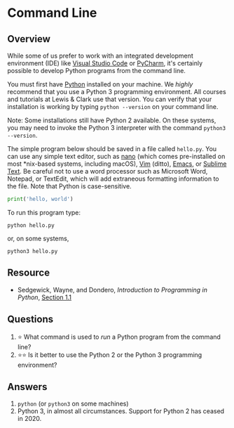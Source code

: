 # Command Line
## Overview
While some of us prefer to work with an integrated development environment (IDE) like [Visual Studio Code](vs_code.md) or [PyCharm](pycharm.md), it's certainly possible to develop Python programs from the command line.

You must first have [Python](https://www.python.org/downloads/) installed on your machine. We *highly* recommend that you use a Python 3 programming environment. All courses and tutorials at Lewis & Clark use that version. You can verify that your installation is working by typing `python --version` on your command line.

Note: Some installations still have Python 2 available. On these systems, you may need to invoke the Python 3 interpreter with the command `python3 --version`.

The simple program below should be saved in a file called `hello.py`. You can use any simple text editor, such as [nano](https://www.nano-editor.org) (which comes pre-installed on most \*nix-based systems, including macOS),
[Vim](https://www.vim.org/) (ditto), [Emacs](https://www.gnu.org/software/emacs/), or [Sublime Text](https://www.sublimetext.com/). Be careful not to use a word processor such as Microsoft Word, Notepad, or TextEdit, which will add extraneous formatting information to the file. Note that Python is case-sensitive.
```python
print('hello, world')
```

To run this program type:
```
python hello.py
```

or, on some systems,
```
python3 hello.py
```

## Resource
- Sedgewick, Wayne, and Dondero, *Introduction to Programming in Python*, [Section
  1.1](https://introcs.cs.princeton.edu/python/11hello/)

## Questions
1. :star: What command is used to *run* a Python program from the command line?
1. :star::star: Is it better to use the Python 2 or the Python 3 programming environment?

## Answers
1. `python` (or `python3` on some machines)
1. Python 3, in almost all circumstances. Support for Python 2 has ceased in 2020.
